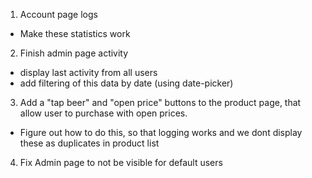 1. Account page logs

- Make these statistics work

2. Finish admin page activity

- display last activity from all users
- add filtering of this data by date (using date-picker)

3. Add a "tap beer" and "open price" buttons to the product page, that allow user to purchase with open prices.

- Figure out how to do this, so that logging works and we dont display these as duplicates in product list

4. Fix Admin page to not be visible for default users
